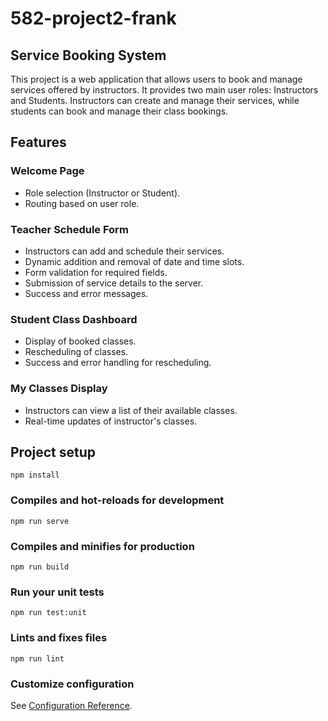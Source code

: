 # 582-project2-frank

## Service Booking System

This project is a web application that allows users to book and manage services offered by instructors. It provides two main user roles: Instructors and Students. Instructors can create and manage their services, while students can book and manage their class bookings.

## Features

### Welcome Page
- Role selection (Instructor or Student).
- Routing based on user role.

### Teacher Schedule Form
- Instructors can add and schedule their services.
- Dynamic addition and removal of date and time slots.
- Form validation for required fields.
- Submission of service details to the server.
- Success and error messages.

### Student Class Dashboard
- Display of booked classes.
- Rescheduling of classes.
- Success and error handling for rescheduling.

### My Classes Display
- Instructors can view a list of their available classes.
- Real-time updates of instructor's classes.


## Project setup
```
npm install
```

### Compiles and hot-reloads for development
```
npm run serve
```

### Compiles and minifies for production
```
npm run build
```

### Run your unit tests
```
npm run test:unit
```

### Lints and fixes files
```
npm run lint
```

### Customize configuration
See [Configuration Reference](https://cli.vuejs.org/config/).
